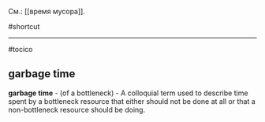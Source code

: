 См.: [[время мусора]].

#shortcut




<hr/>

#tocico

## garbage time

<b>garbage time</b> -  (of a bottleneck) - A colloquial term used to describe time spent by a bottleneck resource that either should not be done at all or that a non-bottleneck resource should be doing.  


